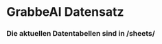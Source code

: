 















































































































































































































































































































































































































# GrabbeAI Datensatz





### Die aktuellen Datentabellen sind in /sheets/


